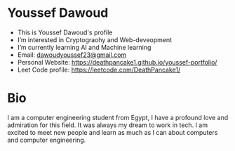# Youssef Dawoud
- This is Youssef Dawoud's profile
- I’m interested in Cryptograohy and Web-deveopment
- I’m currently learning AI and Machine learning
- Email: dawoudyoussef23@gmail.com
- Personal Website: https://deathpancake1.github.io/youssef-portfolio/
- Leet Code profile: https://leetcode.com/DeathPancake1/

# Bio
I am a computer engineering student from Egypt, I have a profound love and admiration for this field. It was always my dream to work in tech. I am excited to meet new people and learn as much as I can about computers and computer engineering.

<!---
DeathPancake1/DeathPancake1 is a ✨ special ✨ repository because its `README.md` (this file) appears on your GitHub profile.
You can click the Preview link to take a look at your changes.
--->
